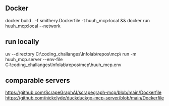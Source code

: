 ## Docker

docker build . -f smithery.Dockerfile -t huuh_mcp:local && docker run huuh_mcp:local --network

## run locally

uv --directory C:\coding_challanges\Infolab\repos\mcp\ run -m huuh_mcp.server --env-file C:\coding_challanges\Infolab\repos\mcp\huuh_mcp\.env

## comparable servers

https://github.com/ScrapeGraphAI/scrapegraph-mcp/blob/main/Dockerfile
https://github.com/nickclyde/duckduckgo-mcp-server/blob/main/Dockerfile